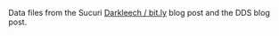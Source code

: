 Data files from the Sucuri [Darkleech / bit.ly](http://blog.sucuri.net/2014/02/darkleech-bitly-com-insightful-statistics.html) blog post and the DDS blog post.

